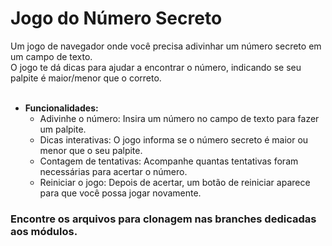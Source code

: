 <h1>Jogo do Número Secreto</h1>
Um jogo de navegador onde você precisa adivinhar um número secreto em um campo de texto. <br>O jogo te dá dicas para ajudar a encontrar o número, indicando se seu palpite é maior/menor que o correto.<br>
<Br>

- **Funcionalidades:**
  - Adivinhe o número: Insira um número no campo de texto para fazer um palpite.
  - Dicas interativas: O jogo informa se o número secreto é maior ou menor que o seu palpite.
  - Contagem de tentativas: Acompanhe quantas tentativas foram necessárias para acertar o número.
  - Reiniciar o jogo: Depois de acertar, um botão de reiniciar aparece para que você possa jogar novamente.

<h3>Encontre os arquivos para clonagem nas branches dedicadas aos módulos.</h3>
